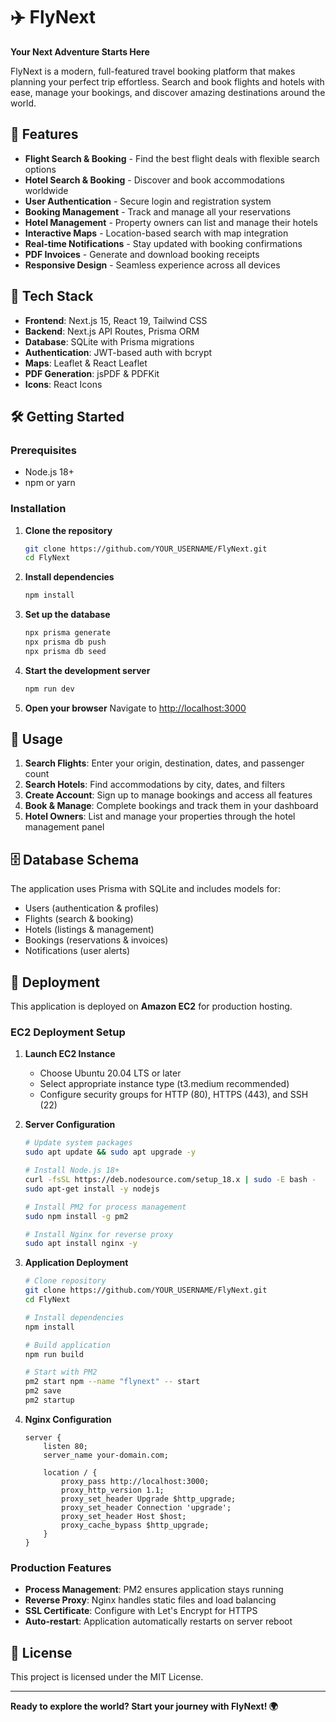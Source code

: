 # ✈️ FlyNext

**Your Next Adventure Starts Here**

FlyNext is a modern, full-featured travel booking platform that makes planning your perfect trip effortless. Search and book flights and hotels with ease, manage your bookings, and discover amazing destinations around the world.

## 🌟 Features

- **Flight Search & Booking** - Find the best flight deals with flexible search options
- **Hotel Search & Booking** - Discover and book accommodations worldwide
- **User Authentication** - Secure login and registration system
- **Booking Management** - Track and manage all your reservations
- **Hotel Management** - Property owners can list and manage their hotels
- **Interactive Maps** - Location-based search with map integration
- **Real-time Notifications** - Stay updated with booking confirmations
- **PDF Invoices** - Generate and download booking receipts
- **Responsive Design** - Seamless experience across all devices

## 🚀 Tech Stack

- **Frontend**: Next.js 15, React 19, Tailwind CSS
- **Backend**: Next.js API Routes, Prisma ORM
- **Database**: SQLite with Prisma migrations
- **Authentication**: JWT-based auth with bcrypt
- **Maps**: Leaflet & React Leaflet
- **PDF Generation**: jsPDF & PDFKit
- **Icons**: React Icons

## 🛠️ Getting Started

### Prerequisites
- Node.js 18+ 
- npm or yarn

### Installation

1. **Clone the repository**
   ```bash
   git clone https://github.com/YOUR_USERNAME/FlyNext.git
   cd FlyNext
   ```

2. **Install dependencies**
   ```bash
   npm install
   ```

3. **Set up the database**
   ```bash
   npx prisma generate
   npx prisma db push
   npx prisma db seed
   ```

4. **Start the development server**
   ```bash
   npm run dev
   ```

5. **Open your browser**
   Navigate to [http://localhost:3000](http://localhost:3000)

## 📱 Usage

1. **Search Flights**: Enter your origin, destination, dates, and passenger count
2. **Search Hotels**: Find accommodations by city, dates, and filters
3. **Create Account**: Sign up to manage bookings and access all features
4. **Book & Manage**: Complete bookings and track them in your dashboard
5. **Hotel Owners**: List and manage your properties through the hotel management panel

## 🗄️ Database Schema

The application uses Prisma with SQLite and includes models for:
- Users (authentication & profiles)
- Flights (search & booking)
- Hotels (listings & management)
- Bookings (reservations & invoices)
- Notifications (user alerts)

## 🚀 Deployment

This application is deployed on **Amazon EC2** for production hosting.

### EC2 Deployment Setup

1. **Launch EC2 Instance**
   - Choose Ubuntu 20.04 LTS or later
   - Select appropriate instance type (t3.medium recommended)
   - Configure security groups for HTTP (80), HTTPS (443), and SSH (22)

2. **Server Configuration**
   ```bash
   # Update system packages
   sudo apt update && sudo apt upgrade -y
   
   # Install Node.js 18+
   curl -fsSL https://deb.nodesource.com/setup_18.x | sudo -E bash -
   sudo apt-get install -y nodejs
   
   # Install PM2 for process management
   sudo npm install -g pm2
   
   # Install Nginx for reverse proxy
   sudo apt install nginx -y
   ```

3. **Application Deployment**
   ```bash
   # Clone repository
   git clone https://github.com/YOUR_USERNAME/FlyNext.git
   cd FlyNext
   
   # Install dependencies
   npm install
   
   # Build application
   npm run build
   
   # Start with PM2
   pm2 start npm --name "flynext" -- start
   pm2 save
   pm2 startup
   ```

4. **Nginx Configuration**
   ```nginx
   server {
       listen 80;
       server_name your-domain.com;
       
       location / {
           proxy_pass http://localhost:3000;
           proxy_http_version 1.1;
           proxy_set_header Upgrade $http_upgrade;
           proxy_set_header Connection 'upgrade';
           proxy_set_header Host $host;
           proxy_cache_bypass $http_upgrade;
       }
   }
   ```

### Production Features
- **Process Management**: PM2 ensures application stays running
- **Reverse Proxy**: Nginx handles static files and load balancing
- **SSL Certificate**: Configure with Let's Encrypt for HTTPS
- **Auto-restart**: Application automatically restarts on server reboot

## 📄 License
This project is licensed under the MIT License.

---

**Ready to explore the world? Start your journey with FlyNext! 🌍**
